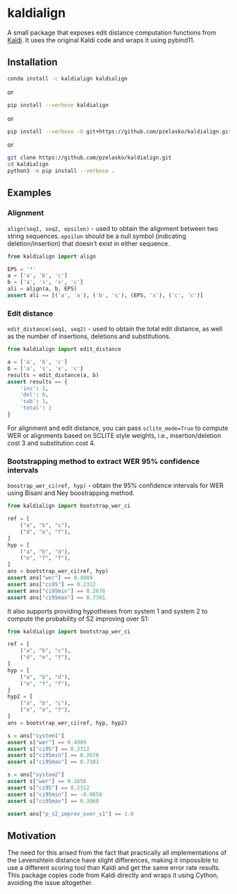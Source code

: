 # kaldialign

A small package that exposes edit distance computation functions from [Kaldi](https://github.com/kaldi-asr/kaldi). It uses the original Kaldi code and wraps it using pybind11.

## Installation

```bash
conda install -c kaldialign kaldialign
```

or

```bash
pip install --verbose kaldialign
```

or

```bash
pip install --verbose -U git+https://github.com/pzelasko/kaldialign.git
```

or

```bash
git clone https://github.com/pzelasko/kaldialign.git
cd kaldialign
python3 -m pip install --verbose .
```

## Examples

### Alignment

`align(seq1, seq2, epsilon)` - used to obtain the alignment between two string sequences. `epsilon` should be a null symbol (indicating deletion/insertion) that doesn't exist in either sequence.

```python
from kaldialign import align

EPS = '*'
a = ['a', 'b', 'c']
b = ['a', 's', 'x', 'c']
ali = align(a, b, EPS)
assert ali == [('a', 'a'), ('b', 's'), (EPS, 'x'), ('c', 'c')]
```

### Edit distance

`edit_distance(seq1, seq2)` - used to obtain the total edit distance, as well as the number of insertions, deletions and substitutions.

```python
from kaldialign import edit_distance

a = ['a', 'b', 'c']
b = ['a', 's', 'x', 'c']
results = edit_distance(a, b)
assert results == {
    'ins': 1,
    'del': 0,
    'sub': 1,
    'total': 2
}
```

For alignment and edit distance, you can pass `sclite_mode=True` to compute WER or alignments
based on SCLITE style weights, i.e., insertion/deletion cost 3 and substitution cost 4.

### Bootstrapping method to extract WER 95% confidence intervals

`boostrap_wer_ci(ref, hyp)` - obtain the 95% confidence intervals for WER using Bisani and Ney boostrapping method.

```python
from kaldialign import bootstrap_wer_ci

ref = [
    ("a", "b", "c"),
    ("d", "e", "f"),
]
hyp = [
    ("a", "b", "d"),
    ("e", "f", "f"),
]
ans = bootstrap_wer_ci(ref, hyp)
assert ans["wer"] == 0.4989
assert ans["ci95"] == 0.2312
assert ans["ci95min"] == 0.2678
assert ans["ci95max"] == 0.7301
```

It also supports providing hypotheses from system 1 and system 2 to compute the probability of S2 improving over S1:

```python
from kaldialign import bootstrap_wer_ci

ref = [
    ("a", "b", "c"),
    ("d", "e", "f"),
]
hyp = [
    ("a", "b", "d"),
    ("e", "f", "f"),
]
hyp2 = [
    ("a", "b", "c"),
    ("e", "e", "f"),
]
ans = bootstrap_wer_ci(ref, hyp, hyp2)

s = ans["system1"]
assert s["wer"] == 0.4989
assert s["ci95"] == 0.2312
assert s["ci95min"] == 0.2678
assert s["ci95max"] == 0.7301

s = ans["system2"]
assert s["wer"] == 0.1656
assert s["ci95"] == 0.2312
assert s["ci95min"] == -0.0656
assert s["ci95max"] == 0.3968

assert ans["p_s2_improv_over_s1"] == 1.0
```

## Motivation

The need for this arised from the fact that practically all implementations of the Levenshtein distance have slight differences, making it impossible to use a different scoring tool than Kaldi and get the same error rate results. This package copies code from Kaldi directly and wraps it using Cython, avoiding the issue altogether.
